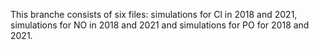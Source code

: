 This branche consists of six files: simulations for Cl in 2018 and 2021, simulations for NO in 2018 and 2021 and simulations for PO for 2018 and 2021.

